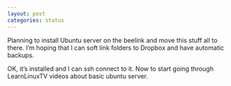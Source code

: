 ```yaml
---
layout: post
categories: status
---
```



Planning to install Ubuntu server on the beelink and move this stuff all to there. I’m hoping that I can soft link folders to Dropbox and have automatic backups.

OK, it’s installed and I can ssh connect to it. Now to start going through LearnLinuxTV videos about basic ubuntu server.
